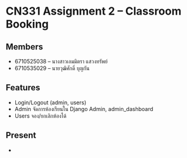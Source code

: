 # CN331 Assignment 2 – Classroom Booking
## Members
- 6710525038 – นางสาวเอมมิตรา แสวงทรัพย์
- 6710535029 – นายวุฒิศักดิ์ บุญกัน

## Features
- Login/Logout (admin, users)
- Admin จัดการห้องเรียนใน Django Admin, admin_dashboard
- Users จอง/ยกเลิกห้องได้

## Present
-
